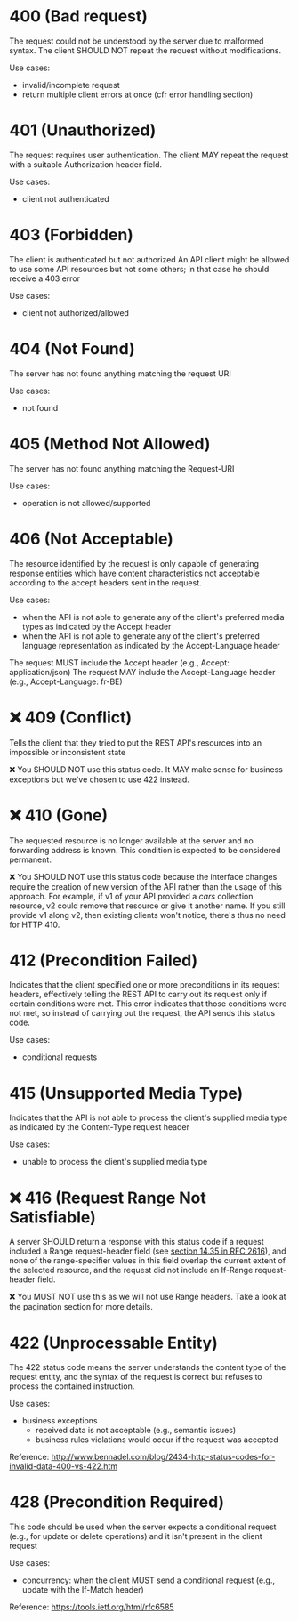 # 400 (Bad request)
The request could not be understood by the server due to malformed syntax.
The client SHOULD NOT repeat the request without modifications.

Use cases:
* invalid/incomplete request
* return multiple client errors at once (cfr error handling section)

# 401 (Unauthorized)
The request requires user authentication.
The client MAY repeat the request with a suitable Authorization header field.

Use cases:
* client not authenticated

# 403 (Forbidden)
The client is authenticated but not authorized
An API client might be allowed to use some API resources but not some others; in that case he should receive a 403 error

Use cases:
* client not authorized/allowed

# 404 (Not Found)
The server has not found anything matching the request URI

Use cases:
* not found

# 405 (Method Not Allowed)
The server has not found anything matching the Request-URI

Use cases:
* operation is not allowed/supported

# 406 (Not Acceptable)
The resource identified by the request is only capable of generating response entities which have content characteristics not acceptable according to the accept headers sent in the request.

Use cases:
* when the API is not able to generate any of the client's preferred media types as indicated by the Accept header
* when the API is not able to generate any of the client's preferred language representation as indicated by the Accept-Language header

The request MUST include the Accept header (e.g., Accept: application/json)
The request MAY include the Accept-Language header (e.g., Accept-Language: fr-BE)

# :x: 409 (Conflict)
Tells the client that they tried to put the REST API's resources into an impossible or inconsistent state

:x: You SHOULD NOT use this status code. It MAY make sense for business exceptions but we've chosen to use 422 instead.

# :x: 410 (Gone)
The requested resource is no longer available at the server and no forwarding address is known. This condition is expected to be considered permanent.

:x: You SHOULD NOT use this status code because the interface changes require the creation of new version of the API rather than the usage of this approach. For example, if v1 of your API provided a _cars_ collection resource, v2 could remove that resource or give it another name. If you still provide v1 along v2, then existing clients won't notice, there's thus no need for HTTP 410.

# 412 (Precondition Failed)
Indicates that the client specified one or more preconditions in its request headers, effectively telling the REST API to carry out its request only if certain conditions were met. This error indicates that those conditions were not met, so instead of carrying out the request, the API sends this status code.

Use cases:
* conditional requests

# 415 (Unsupported Media Type)
Indicates that the API is not able to process the client's supplied media type as indicated by the Content-Type request header

Use cases:
* unable to process the client's supplied media type

# :x: 416 (Request Range Not Satisfiable)
A server SHOULD return a response with this status code if a request included a Range request-header field (see [section 14.35 in RFC 2616](https://www.ietf.org/rfc/rfc2616.txt)), and none of the range-specifier values in this field overlap the current extent of the selected resource, and the request did not include an If-Range request-header field.

:x: You MUST NOT use this as we will not use Range headers. Take a look at the pagination section for more details.

# 422 (Unprocessable Entity)
The 422 status code means the server understands the content type of the request entity, and the syntax of the request is correct but refuses to process the contained instruction.

Use cases:
* business exceptions
  * received data is not acceptable (e.g., semantic issues)
  * business rules violations would occur if the request was accepted

Reference: http://www.bennadel.com/blog/2434-http-status-codes-for-invalid-data-400-vs-422.htm

# 428 (Precondition Required)
This code should be used when the server expects a conditional request (e.g., for update or delete operations) and it isn't present in the client request

Use cases:
* concurrency: when the client MUST send a conditional request (e.g., update with the If-Match header)

Reference: https://tools.ietf.org/html/rfc6585